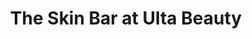 ---
title: "The Skin Bar at Ulta Beauty"
url: /evergreen-park/the-skin-bar-at-ulta-beauty/
shop: Kosmetik
---